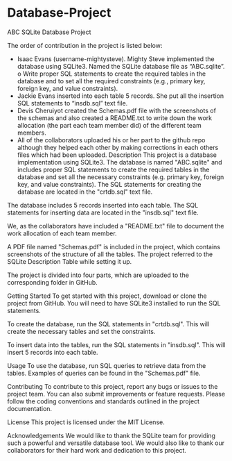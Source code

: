 # Database-Project
ABC SQLite Database Project

 The order of contribution in the project is listed below:
 - Isaac Evans (username-mightysteve). Mighty Steve implemented the database using SQLite3. Named the SQLite database file as “ABC.sqlite”.
    o Write proper SQL statements to create the required tables in the database and to set all the required constraints (e.g., primary key, foreign key, and value constraints).
 - Jackie Evans inserted into each table 5 records. She put all the insertion SQL statements to “insdb.sql” text file.
 - Devis Cheruiyot created the Schemas.pdf file with the screenshots of the schemas and also created a README.txt to write down the work allocation (the part each team member did) of the different team members. 
 - All of the collaborators uploaded his or her part to the github repo although they helped each other by making corrections in each others files which had been uploaded.
Description
This project is a database implementation using SQLite3. The database is named "ABC.sqlite" and includes proper SQL statements to create the required tables in the database and set all the necessary constraints (e.g. primary key, foreign key, and value constraints). The SQL statements for creating the database are located in the "crtdb.sql" text file.

The database includes 5 records inserted into each table. The SQL statements for inserting data are located in the "insdb.sql" text file.

We, as the collaborators have included a "README.txt" file to document the work allocation of each team member.

A PDF file named "Schemas.pdf" is included in the project, which contains screenshots of the structure of all the tables. The project referred to the SQLite Description Table while setting it up.

The project is divided into four parts, which are uploaded to the corresponding folder in GitHub.

Getting Started
To get started with this project, download or clone the project from GitHub. You will need to have SQLite3 installed to run the SQL statements.

To create the database, run the SQL statements in "crtdb.sql". This will create the necessary tables and set the constraints.

To insert data into the tables, run the SQL statements in "insdb.sql". This will insert 5 records into each table.

Usage
To use the database, run SQL queries to retrieve data from the tables. Examples of queries can be found in the "Schemas.pdf" file.

Contributing
To contribute to this project, report any bugs or issues to the project team. You can also submit improvements or feature requests. Please follow the coding conventions and standards outlined in the project documentation.

License
This project is licensed under the MIT License.

Acknowledgements
We would like to thank the SQLite team for providing such a powerful and versatile database tool. We would also like to thank our collaborators for their hard work and dedication to this project.
